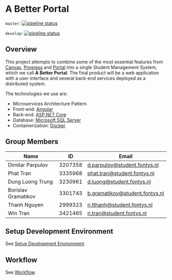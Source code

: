 # A Better Portal

`master`: [![pipeline status](https://git.fhict.nl/I360147/cadillacs-abp/badges/master/pipeline.svg)](https://git.fhict.nl/I360147/cadillacs-abp/-/commits/master)

`develop`: [![pipeline status](https://git.fhict.nl/I360147/cadillacs-abp/badges/develop/pipeline.svg)](https://git.fhict.nl/I360147/cadillacs-abp/-/commits/develop)

## Overview

This project attempts to combine some of the most essential features from [Canvas](https://fhict.instructure.com/), [Progress](https://progresswww.nl/) and [Portal](https://portal.fhict.nl/) into a single Student Management System, which we call **A Better Portal**. The final product will be a web application with a user interface and several back-end services deployed as a distributed system.

The technologies we use are:
- Microservices Architecture Pattern
- Front-end: [Angular](https://angular.io/)
- Back-end: [ASP.NET Core](https://docs.microsoft.com/en-us/aspnet/core/?view=aspnetcore-3.1)
- Database: [Microsoft SQL Server](https://hub.docker.com/_/microsoft-mssql-server)
- Containerization: [Docker](https://www.docker.com/)

## Group Members

| Name | ID | Email |
| ------ | ------ | ------ |
| Dimitar Parpulov | 3207358 | [d.parpulov@student.fontys.nl](mailto:d.parpulov@student.fontys.nl) |
| Phat Tran | 3335968 | [phat.tran@student.fontys.nl](mailto:phat.tran@student.fontys.nl) |
| Dung Luong Trung | 3230961 | [d.luong@student.fontys.nl](mailto:d.luong@student.fontys.nl) |
| Borislav Gramatikov | 3301743 | [b.gramatikov@student.fontys.nl](mailto:b.gramatikov@student.fontys.nl) |
| Thanh Nguyen | 2999323 | [n.tthanh@student.fontys.nl](mailto:n.tthanh@student.fontys.nl) |
| Win Tran | 3421465 | [n.tran@student.fontys.nl](mailto:n.tran@student.fontys.nl) |

## Setup Development Environment

See [Setup Development Environment](https://git.fhict.nl/I360147/cadillacs-abp/-/wikis/Setup-Development-Environment).

## Workflow

See [Workflow](https://git.fhict.nl/I360147/cadillacs-abp/-/wikis/Workflow).
